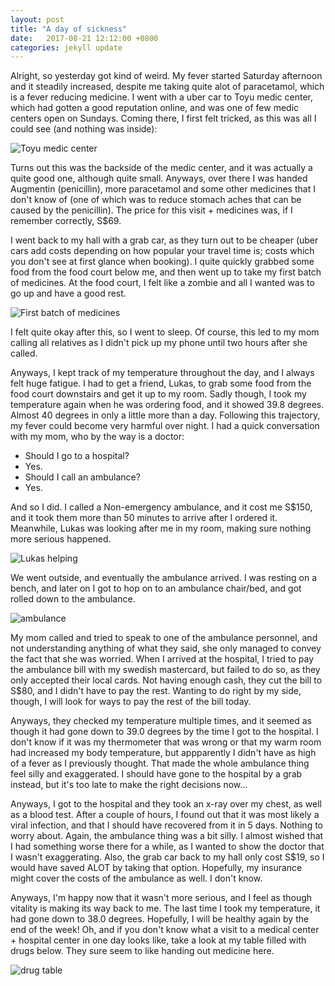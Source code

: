 ```yaml
---
layout: post
title: "A day of sickness"
date:   2017-08-21 12:12:00 +0800
categories: jekyll update
---
```


Alright, so yesterday got kind of weird. My fever started Saturday afternoon and it steadily increased, despite me taking quite alot of paracetamol, which is a fever reducing medicine. I went with a uber car to Toyu medic center, which had gotten a good reputation online, and was one of few medic centers open on Sundays. Coming there, I first felt tricked, as this was all I could see (and nothing was inside):

![Toyu medic center](https://lh3.googleusercontent.com/7oguQMeZG6J-ZpSCiAj91AO_eoJd9IvdOqCOp1oe6n_ICLhmMGoeBEHQtSAqQmGOF6616HovHVTNxwyiXi_7MBQbCADs0nA35mdKLqNJbjN47KuFa9DPqqLf3knzdOvc0k_8TG7x5w)

Turns out this was the backside of the medic center, and it was actually a quite good one, although quite small. Anyways, over there I was handed Augmentin (penicillin), more paracetamol and some other medicines that I don't know of (one of which was to reduce stomach aches that can be caused by the penicillin). The price for this visit + medicines was, if I remember correctly, S$69.

I went back to my hall with a grab car, as they turn out to be cheaper (uber cars add costs depending on how popular your travel time is; costs which you don't see at first glance when booking). I quite quickly grabbed some food from the food court below me, and then went up to take my first batch of medicines. At the food court, I felt like a zombie and all I wanted was to go up and have a good rest.

![First batch  of medicines](https://lh3.googleusercontent.com/uIiMVsJBtAdcxygVczszPSFdI3oIKg0Oi03MsK6mCIb_5waruGl1i8bVaJ_DgEIro3ZAifcVmszfCCqqvXY_eA1lQuHR8hCrciNNgXm1DkBjWnsu4w2sQ4WPH2scQ-1WvjI7WPXmJQ)

I felt quite okay after this, so I went to sleep. Of course, this led to my mom calling all relatives as I didn't pick up my phone until two hours after she called.

Anyways, I kept track of my temperature throughout the day, and I always felt huge fatigue. I had to get a friend, Lukas, to grab some food from the food court downstairs and get it up to my room. Sadly though, I took my temperature again when he was ordering food, and it showed 39.8 degrees. Almost 40 degrees in only a little more than a day. Following this trajectory, my fever could become very harmful over night. I had a quick conversation with my mom, who by the way is a doctor:

- Should I go to a hospital?
- Yes.
- Should I call an ambulance?
- Yes.

And so I did. I called a Non-emergency ambulance, and it cost me S$150, and it took them more than 50 minutes to arrive after I ordered it. Meanwhile, Lukas was looking after me in my room, making sure nothing more serious happened.

![Lukas helping](https://lh3.googleusercontent.com/AdOr4alUk_FEr55QF70jM5dbMtj1ZZaxOS3yNT4tsQbPLGQhNScAIo2EvANURzzfMX8yczTO5ewRtG1wZTqRNN45nv-bdq4uubwD79j30Zx8QpPNqvVguaeSs9si0bE4nDyrxZXC3A)

We went outside, and eventually the ambulance arrived. I was resting on a bench, and later on I got to hop on to an ambulance chair/bed, and got rolled down to the ambulance.

![ambulance](https://lh3.googleusercontent.com/I-pNqUy-DBGe4lavw8bpAjFbL8jXyQz4LXGAvPiWbT3501t1BSoGCLwr5-POPW_99OIGXSfr5UJo9LKg-yHKWaoYcguTg_oG7QIWPyMkP52_ATbHkox89C2h-f_vEY9kwke7txSoeg)

My mom called and tried to speak to one of the ambulance personnel, and not understanding anything of what they said, she only managed to convey the fact that she was worried. When I arrived at the hospital, I tried to pay the ambulance bill with my swedish mastercard, but failed to do so, as they only accepted their local cards. Not having enough cash, they cut the bill to S$80, and I didn't have to pay the rest. Wanting to do right by my side, though, I will look for ways to pay the rest of the bill today.

Anyways, they checked my temperature multiple times, and it seemed as though it had gone down to 39.0 degrees by the time I got to the hospital. I don't know if it was my thermometer that was wrong or that my warm room had increased my body temperature, but appparently I didn't have as high of a fever as I previously thought. That made the whole ambulance thing feel silly and exaggerated. I should have gone to the hospital by a grab instead, but it's too late to make the right decisions now...

Anyways, I got to the hospital and they took an x-ray over my chest, as well as a blood test. After a couple of hours, I found out that it was most likely a viral infection, and that I should have recovered from it in 5 days. Nothing to worry about. Again, the ambulance thing was a bit silly. I almost wished that I had something worse there for a while, as I wanted to show the doctor that I wasn't exaggerating. Also, the grab car back to my hall only cost S$19, so I would have saved ALOT by taking that option. Hopefully, my insurance might cover the costs of the ambulance as well. I don't know.

Anyways, I'm happy now that it wasn't more serious, and I feel as though vitality is making its way back to me. The last time I took my temperature, it had gone down to 38.0 degrees. Hopefully, I will be healthy again by the end of the week! Oh, and if you don't know what a visit to a medical center + hospital center in one day looks like, take a look at my table filled with drugs below. They sure seem to like handing out medicine here.

![drug table](https://lh3.googleusercontent.com/TGo1AWfdrNAM42Q5tY-_rdo_6cQUA5jPdF5-SK1w5K5Cc5VXQzzyPTm7XgeEGtwvENDYiWjVSTYetdIyw9xG7ROs5GOulVSVFsSD6Xku5YRtQ-Hb5AYe3GHyckQcmT2Tw2gxvhVz7A)
